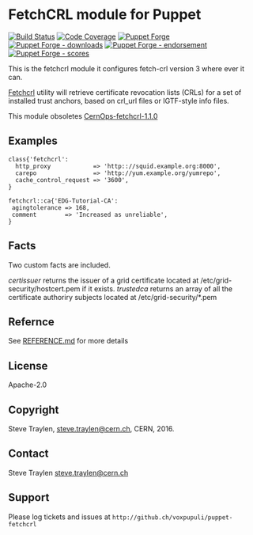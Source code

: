 # FetchCRL module for Puppet

[![Build Status](https://travis-ci.org/voxpupuli/puppet-fetchcrl.png?branch=master)](https://travis-ci.org/voxpupuli/puppet-fetchcrl)
[![Code Coverage](https://coveralls.io/repos/github/voxpupuli/puppet-fetchcrl/badge.svg?branch=master)](https://coveralls.io/github/voxpupuli/puppet-fetchcrl)
[![Puppet Forge](https://img.shields.io/puppetforge/v/puppet/fetchcrl.svg)](https://forge.puppetlabs.com/puppet/fetchcrl)
[![Puppet Forge - downloads](https://img.shields.io/puppetforge/dt/puppet/fetchcrl.svg)](https://forge.puppetlabs.com/puppet/fetchcrl)
[![Puppet Forge - endorsement](https://img.shields.io/puppetforge/e/puppet/fetchcrl.svg)](https://forge.puppetlabs.com/puppet/fetchcrl)
[![Puppet Forge - scores](https://img.shields.io/puppetforge/f/puppet/fetchcrl.svg)](https://forge.puppetlabs.com/puppet/fetchcrl)

This is the fetchcrl module it configures fetch-crl version 3 where
ever it can.

[Fetchcrl](http://wiki.nikhef.nl/grid/FetchCRL3) utility will retrieve certificate
revocation lists (CRLs) for a set of installed trust anchors, based on crl_url files
or IGTF-style info files.

This module obsoletes [CernOps-fetchcrl-1.1.0](https://forge.puppet.com/CERNOps/fetchcrl)

## Examples

```puppet
class{'fetchcrl':
  http_proxy            => 'http:://squid.example.org:8000',
  carepo                => 'http://yum.example.org/yumrepo',
  cache_control_request => '3600',
}

fetchcrl::ca{'EDG-Tutorial-CA':
 agingtolerance => 168,
 comment        => 'Increased as unreliable',
}
```

## Facts

Two custom facts are included.

*certissuer* returns the issuer of a grid certificate located at
/etc/grid-security/hostcert.pem if it exists.
*trustedca*  returns an array of all the certificate authoriry subjects located
at /etc/grid-security/*.pem

## Refernce
See [REFERENCE.md](https://github.com/voxpupuli/puppet-fetchcrl/blob/master/REFERENCE.md) for more details

## License

Apache-2.0

## Copyright

Steve Traylen, steve.traylen@cern.ch, CERN, 2016.

## Contact

Steve Traylen <steve.traylen@cern.ch>

## Support

Please log tickets and issues at `http://github.ch/voxpupuli/puppet-fetchcrl`
